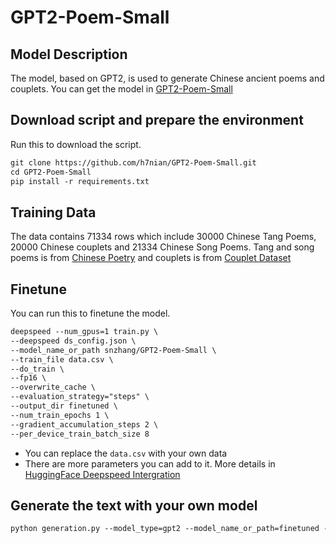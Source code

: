# GPT2-Poem-Small

## Model Description

The model, based on GPT2, is used to generate Chinese ancient poems and couplets. You can get the model in [GPT2-Poem-Small](https://huggingface.co/snzhang/GPT2-Poem-Small)

## Download script and prepare the environment

Run this to download the script.

```markdown
git clone https://github.com/h7nian/GPT2-Poem-Small.git
cd GPT2-Poem-Small
pip install -r requirements.txt 
```

## Training Data

The data contains 71334 rows which include 30000 Chinese Tang Poems, 20000 Chinese couplets and 21334 Chinese Song Poems. Tang and song poems is from [Chinese Poetry](https://github.com/chinese-poetry/chinese-poetry) and couplets is from [Couplet Dataset](https://github.com/wb14123/couplet-dataset)

## Finetune

You can run this to finetune the model.

```markdown
deepspeed --num_gpus=1 train.py \
--deepspeed ds_config.json \
--model_name_or_path snzhang/GPT2-Poem-Small \
--train_file data.csv \
--do_train \
--fp16 \
--overwrite_cache \
--evaluation_strategy="steps" \
--output_dir finetuned \
--num_train_epochs 1 \
--gradient_accumulation_steps 2 \
--per_device_train_batch_size 8
```

- You can replace the `data.csv` with your own data
- There are more parameters you can add to it. More details in [HuggingFace Deepspeed Intergration](https://huggingface.co/docs/transformers/main_classes/deepspeed)

## Generate the text with your own model

```markdown
python generation.py --model_type=gpt2 --model_name_or_path=finetuned --length 200
```
